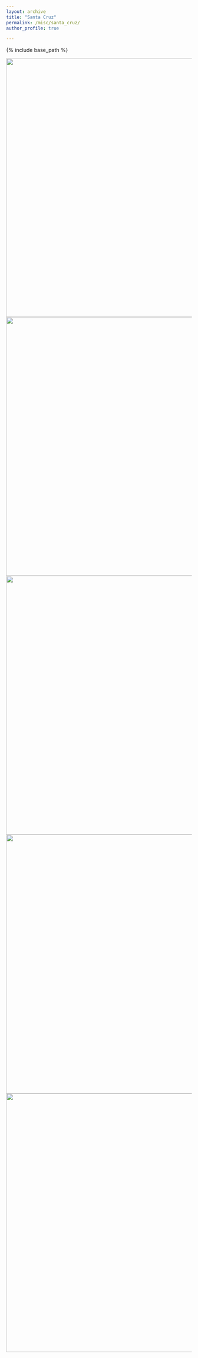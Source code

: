 ```yaml
---
layout: archive
title: "Santa Cruz"
permalink: /misc/santa_cruz/
author_profile: true

---
```


{% include base_path %}

<img src="../../images/santa_cruz/santa_cruz_1.jpg" width="700"/>

<img src="../../images/santa_cruz/santa_cruz_2.jpg" width="700"/>

<img src="../../images/santa_cruz/santa_cruz_3.jpg" width="700"/>

<img src="../../images/santa_cruz/santa_cruz_6.jpg" width="700"/>

<img src="../../images/santa_cruz/santa_cruz_5.jpg" width="700"/>
